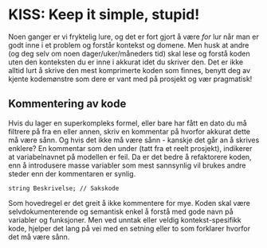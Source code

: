# KISS: Keep it simple, stupid!

Noen ganger er vi fryktelig lure, og det er fort gjort å være _for_ lur når man er godt inne i et problem og forstår kontekst og domene. Men husk at andre (og deg selv om noen dager/uker/måneders tid) skal lese og forstå koden uten den konteksten du er inne i akkurat idet du skriver den. Det er ikke alltid lurt å skrive den mest komprimerte koden som finnes, benytt deg av kjente kodemønstre som dere er vant med på prosjekt og vær pragmatisk!

## Kommentering av kode

Hvis du lager en superkompleks formel, eller bare har fått en dato du må filtrere på fra en eller annen, skriv en kommentar på hvorfor akkurat dette må være sånn. Og hvis det ikke må være sånn - kanskje det går an å skrives enklere? En kommentar som den under (tatt fra et reelt prosjekt), indikerer at variabelnavnet på modellen er feil. Da er det bedre å refaktorere koden, enn å introdusere masse variabler som mest sannsynlig vil brukes andre steder enn der kommentaren er synlig.

```
string Beskrivelse; // Sakskode
```

Som hovedregel er det greit å ikke kommentere for mye. Koden skal være selvdokumenterende og semantisk enkel å forstå med gode navn på variabler og funksjoner. Men ved unntak eller veldig kontekst-spesifikk kode, hjelper det lang på vei med en setning eller to som forklarer hvorfor det må være sånn.
